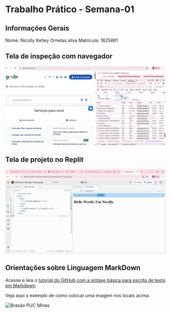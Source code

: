 # Trabalho Prático - Semana-01

## Informações Gerais

Nome: Nicolly Ketley Ornelas silva
Matricula: 1625861

## Tela de inspeção com navegador

![alt text](images/network.png)

## Tela de projeto no Replit

![alt text](<images/Captura de tela 2025-08-24 185651.png>)


## Orientações sobre Linguagem MarkDown

Acesse e leia o [tutorial do GitHub com a sintaxe básica para escrita de texto em Markdown](https://docs.github.com/pt/get-started/writing-on-github/getting-started-with-writing-and-formatting-on-github/basic-writing-and-formatting-syntax).

Veja aqui o exemplo de como colocar uma imagem nos locais acima. 

![Brasão PUC Minas](images/brasao_puc.png)
